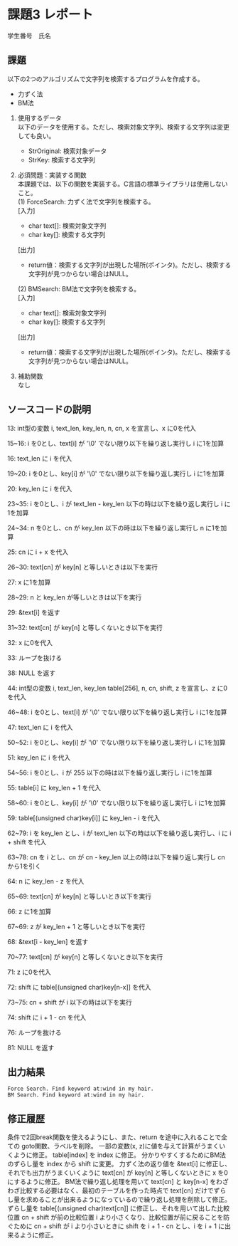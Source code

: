 # 課題3 レポート
学生番号　氏名


## 課題  

以下の2つのアルゴリズムで文字列を検索するプログラムを作成する。  
- 力ずく法
- BM法

1. 使用するデータ  
以下のデータを使用する。ただし、検索対象文字列、検索する文字列は変更しても良い。  
    - StrOriginal: 検索対象データ
    - StrKey: 検索する文字列

2. 必須問題：実装する関数  
本課題では、以下の関数を実装する。C言語の標準ライブラリは使用しないこと。  
    (1) ForceSearch: 力ずく法で文字列を検索する。  
    [入力]  
    - char text[]: 検索対象文字列  
    - char key[]: 検索する文字列  

    [出力]  
    - return値：検索する文字列が出現した場所(ポインタ)。ただし、検索する文字列が見つからない場合はNULL。  

    (2) BMSearch: BM法で文字列を検索する。  
    [入力]  
    - char text[]: 検索対象文字列  
    - char key[]: 検索する文字列  
 
    [出力]  
    - return値：検索する文字列が出現した場所(ポインタ)。ただし、検索する文字列が見つからない場合はNULL。  

3. 補助関数  
なし

## ソースコードの説明
13: int型の変数 i, text_len, key_len, n, cn, x を宣言し、x に0を代入

15~16: i を0とし、text[i] が '\0' でない限り以下を繰り返し実行し i に1を加算

16: text_len に i を代入

19~20: i を0とし、key[i] が '\0' でない限り以下を繰り返し実行し i に1を加算

20: key_len に i を代入

23~35: i を0とし、i が text_len - key_len 以下の時は以下を繰り返し実行し i に1を加算

24~34: n を0とし、cn が key_len 以下の時は以下を繰り返し実行し n に1を加算

25: cn に i + x を代入

26~30: text[cn] が key[n] と等しいときは以下を実行

27: x に1を加算

28~29: n と key_len が等しいときは以下を実行

29: &text[i] を返す

31~32: text[cn] が key[n] と等しくないとき以下を実行

32: x に0を代入

33: ループを抜ける

38: NULL を返す

44: int型の変数 i, text_len, key_len table[256], n, cn, shift, z を宣言し、z に0を代入

46~48: i を0とし、text[i] が '\0' でない限り以下を繰り返し実行し i に1を加算

47: text_len に i を代入

50~52: i を0とし、key[i] が '\0' でない限り以下を繰り返し実行し i に1を加算

51: key_len に i を代入

54~56: i を0とし、i が 255 以下の時は以下を繰り返し実行し i に1を加算

55: table[i] に key_len + 1 を代入

58~60: i を0とし、key[i] が '\0' でない限り以下を繰り返し実行し i に1を加算

59: table[(unsigned char)key[i]] に key_len - i を代入

62~79: i を key_len とし、i が text_len 以下の時は以下を繰り返し実行し、i に i + shift を代入

63~78: cn を i とし、cn が cn - key_len 以上の時は以下を繰り返し実行し cn から1を引く

64: n に key_len - z を代入

65~69: text[cn] が key[n] と等しいとき以下を実行

66: z に1を加算

67~69: z が key_len + 1 と等しいとき以下を実行

68: &text[i - key_len] を返す

70~77: text[cn] が key[n] と等しくないとき以下を実行

71: z に0を代入

72: shift に table[(unsigned char)key[n-x]] を代入

73~75: cn + shift が i 以下の時は以下を実行

74: shift に i + 1 - cn を代入

76: ループを抜ける

81: NULL を返す

## 出力結果

```
Force Search. Find keyword at:wind in my hair.
BM Search. Find keyword at:wind in my hair.
```

## 修正履歴
条件で2回break関数を使えるようにし、また、return を途中に入れることで全ての goto関数、ラベルを削除。
一部の変数(x, z)に値を与えて計算がうまくいくように修正。
table[index] を index に修正。
分かりやすくするためにBM法のずらし量を index から shift に変更。
力ずく法の返り値を &text[i] に修正し、それでも出力がうまくいくように text[cn] が key[n] と等しくないときに x を0にするように修正。
BM法で繰り返し処理を用いて text[cn] と key[n-x] をわざわざ比較する必要はなく、最初のテーブルを作った時点で text[cn] だけでずらし量を求めることが出来るようになっているので繰り返し処理を削除して修正。
ずらし量を table[(unsigned char)text[cn]] に修正し、それを用いて出した比較位置 cn + shift が前の比較位置 i より小さくなり、比較位置が前に戻ることを防ぐために cn + shift が i より小さいときに shift を i + 1 - cn とし、i を i + 1 に出来るように修正。
